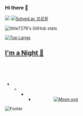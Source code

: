 ### Hi there 👋
<!-- ![Top Langs](https://github-readme-stats.vercel.app/api/top-langs/?username=little7279&theme=gruvbox) -->
![](https://www.codewars.com/users/little7279/badges/small) [![Solved.ac 프로필](http://mazassumnida.wtf/api/mini/generate_badge?boj=little7279)](https://solved.ac/little7279)

![little7279's GitHub stats](https://github-readme-stats-chi-inky.vercel.app/api?username=little7279&count_private=tr&show_icons=true&theme=gruvbox)

[![Top Langs](https://github-readme-stats-chi-inky.vercel.app/api/top-langs/?username=little7279&exclude_repo=weefy,colab-notebooks,taeyang_rint,crelated-archives&layout=compact&theme=gruvbox)]()

<!--
**little7279/little7279** is a ✨ _special_ ✨ repository because its `README.md` (this file) appears on your GitHub profile.

Here are some ideas to get you started:

- 🔭 I’m currently working on ...
- 🌱 I’m currently learning ...
- 👯 I’m looking to collaborate on ...
- 🤔 I’m looking for help with ...
- 💬 Ask me about ...
- 📫 How to reach me: ...
- 😄 Pronouns: ...
- ⚡ Fun fact: ...
-->

## [I'm a Night 🦉](https://gist.github.com/e47fc130be314ba59063287e9ef08421)
<br><br><br>
  - - + * &nbsp;&nbsp;&nbsp;&nbsp;&nbsp;&nbsp;&nbsp;&nbsp;&nbsp;&nbsp;&nbsp;&nbsp;&nbsp;&nbsp;&nbsp;&nbsp; [![Moon.svg](https://moon-svg.minung.dev/moon.svg?size=100&theme=ray)](https://moon-svg.minung.dev)
<!--[![Top Langs](https://github-readme-stats.vercel.app/api/top-langs/?username=little7279)](https://github.com/little7279)-->
<!--![](https://img.shields.io/badge/Spotify-FAFAFA?style=flat&logo=spotify&logoColor=white")-->
![Footer](https://capsule-render.vercel.app/api?type=waving&color=afb42b&height=200&section=footer)

